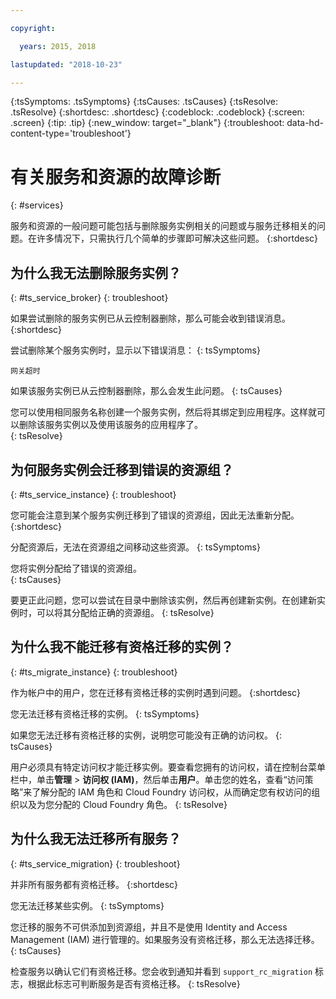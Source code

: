 ```yaml
---

copyright:

  years: 2015, 2018

lastupdated: "2018-10-23"

---
```



{:tsSymptoms: .tsSymptoms}
{:tsCauses: .tsCauses}
{:tsResolve: .tsResolve}
{:shortdesc: .shortdesc}
{:codeblock: .codeblock}
{:screen: .screen}
{:tip: .tip}
{:new_window: target="_blank"}
{:troubleshoot: data-hd-content-type='troubleshoot'}


# 有关服务和资源的故障诊断
{: #services}

服务和资源的一般问题可能包括与删除服务实例相关的问题或与服务迁移相关的问题。在许多情况下，只需执行几个简单的步骤即可解决这些问题。
{:shortdesc}

## 为什么我无法删除服务实例？
{: #ts_service_broker}
{: troubleshoot}

如果尝试删除的服务实例已从云控制器删除，那么可能会收到错误消息。
{:shortdesc}

尝试删除某个服务实例时，显示以下错误消息：
{: tsSymptoms}

`网关超时`

如果该服务实例已从云控制器删除，那么会发生此问题。
{: tsCauses}

您可以使用相同服务名称创建一个服务实例，然后将其绑定到应用程序。这样就可以删除该服务实例以及使用该服务的应用程序了。   
{: tsResolve}

## 为何服务实例会迁移到错误的资源组？ 
{: #ts_service_instance}
{: troubleshoot}

您可能会注意到某个服务实例迁移到了错误的资源组，因此无法重新分配。
{:shortdesc}

分配资源后，无法在资源组之间移动这些资源。
{: tsSymptoms}

您将实例分配给了错误的资源组。  
{: tsCauses}

要更正此问题，您可以尝试在目录中删除该实例，然后再创建新实例。在创建新实例时，可以将其分配给正确的资源组。
{: tsResolve}

## 为什么我不能迁移有资格迁移的实例？
{: #ts_migrate_instance}
{: troubleshoot}

作为帐户中的用户，您在迁移有资格迁移的实例时遇到问题。
{:shortdesc}

您无法迁移有资格迁移的实例。
{: tsSymptoms}

如果您无法迁移有资格迁移的实例，说明您可能没有正确的访问权。
{: tsCauses}

用户必须具有特定访问权才能迁移实例。要查看您拥有的访问权，请在控制台菜单栏中，单击**管理** &gt; **访问权 (IAM)**，然后单击**用户**。单击您的姓名，查看“访问策略”来了解分配的 IAM 角色和 Cloud Foundry 访问权，从而确定您有权访问的组织以及为您分配的 Cloud Foundry 角色。
{: tsResolve}

## 为什么我无法迁移所有服务？
{: #ts_service_migration}
{: troubleshoot}

并非所有服务都有资格迁移。
{:shortdesc}

您无法迁移某些实例。
{: tsSymptoms}

您迁移的服务不可供添加到资源组，并且不是使用 Identity and Access Management (IAM) 进行管理的。如果服务没有资格迁移，那么无法选择迁移。
{: tsCauses}

检查服务以确认它们有资格迁移。您会收到通知并看到 `support_rc_migration` 标志，根据此标志可判断服务是否有资格迁移。
{: tsResolve}

